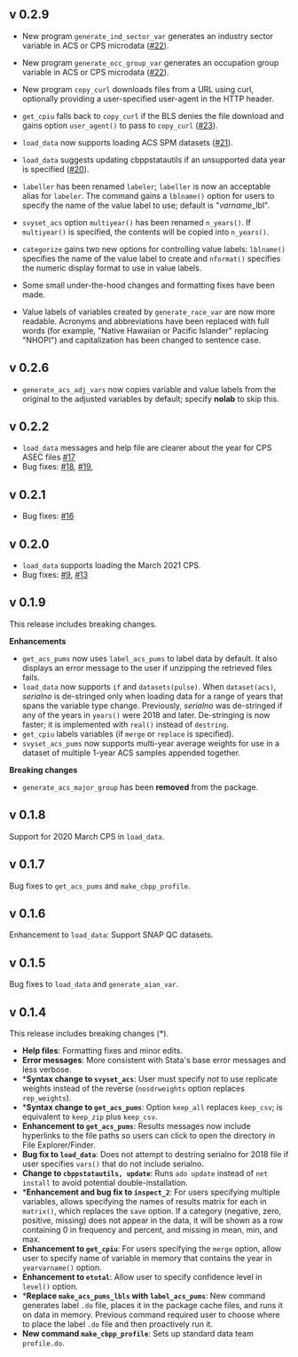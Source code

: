 
## v 0.2.9

- New program `generate_ind_sector_var` generates an industry sector variable in ACS or CPS microdata ([#22](https://github.com/CenterOnBudget/cbpp-stata-utils/issues/22)).

- New program `generate_occ_group_var` generates an occupation group variable in ACS or CPS microdata ([#22](https://github.com/CenterOnBudget/cbpp-stata-utils/issues/22)).

- New program `copy_curl` downloads files from a URL using curl, optionally providing a user-specified user-agent in the HTTP header.

- `get_cpiu` falls back to `copy_curl` if the BLS denies the file download and gains option `user_agent()` to pass to `copy_curl` ([#23](https://github.com/CenterOnBudget/cbpp-stata-utils/issues/23)). 

- `load_data` now supports loading ACS SPM datasets ([#21](https://github.com/CenterOnBudget/cbpp-stata-utils/issues/21)).

- `load_data` suggests updating cbppstatautils if an unsupported data year is specified ([#20](https://github.com/CenterOnBudget/cbpp-stata-utils/issues/20)).

- `labeller` has been renamed `labeler`; `labeller` is now an acceptable alias for `labeler`. The command gains a `lblname()` option for users to specify the name of the value label to use; default is "*varname*_lbl".

- `svyset_acs` option `multiyear()` has been renamed `n_years()`. If `multiyear()` is specified, the contents will be copied into `n_years()`.

- `categorize` gains two new options for controlling value labels: `lblname()` specifies the name of the value label to create and `nformat()` specifies the numeric display format to use in value labels.

- Some small under-the-hood changes and formatting fixes have been made.

- Value labels of variables created by `generate_race_var` are now more readable. Acronyms and abbreviations have been replaced with full words (for example, "Native Hawaiian or Pacific Islander" replacing "NHOPI") and capitalization has been changed to sentence case.


## v 0.2.6

- `generate_acs_adj_vars` now copies variable and value labels from the original to the adjusted variables by default; specify **nolab** to skip this.


## v 0.2.2

- `load_data` messages and help file are clearer about the year for CPS ASEC files [#17](https://github.com/CenterOnBudget/cbpp-stata-utils/issues/17)
- Bug fixes: [#18](https://github.com/CenterOnBudget/cbpp-stata-utils/issues/18), [#19](https://github.com/CenterOnBudget/cbpp-stata-utils/issues/19), 


## v 0.2.1

- Bug fixes: [#16](https://github.com/CenterOnBudget/cbpp-stata-utils/issues/16)

## v 0.2.0

- `load_data` supports loading the March 2021 CPS.
- Bug fixes: [#9](https://github.com/CenterOnBudget/cbpp-stata-utils/issues/9), [#13](https://github.com/CenterOnBudget/cbpp-stata-utils/issues/13)


## v 0.1.9

This release includes breaking changes.

__Enhancements__

- `get_acs_pums` now uses `label_acs_pums` to label data by default. It also displays an error message to the user if unzipping the retrieved files fails.
- `load_data` now supports `if` and `datasets(pulse)`. When `dataset(acs)`, _serialno_ is de-stringed only when loading data for a range of years that spans the variable type change. Previously, _serialno_ was de-stringed if any of the years in `years()` were 2018 and later. De-stringing is now faster; it is implemented with `real()` instead of `destring`.
- `get_cpiu` labels variables (if `merge` or `replace` is specified).
- `svyset_acs_pums` now supports multi-year average weights for use in a dataset of multiple 1-year ACS samples appended together.

__Breaking changes__

- `generate_acs_major_group` has been __removed__ from the package. 


## v 0.1.8

Support for 2020 March CPS in `load_data`.

## v 0.1.7

Bug fixes to `get_acs_pums` and `make_cbpp_profile`.


## v 0.1.6

Enhancement to `load_data`: Support SNAP QC datasets.


## v 0.1.5

Bug fixes to `load_data` and `generate_aian_var`.


## v 0.1.4

This release includes breaking changes (*).

- **Help files**: Formatting fixes and minor edits.
- **Error messages**: More consistent with Stata's base error messages and less verbose.
- ***Syntax change to `svyset_acs`**: User must specify _not_ to use replicate weights instead of the reverse (`nosdrweights` option replaces `rep_weights`).
- ***Syntax change to `get_acs_pums`**: Option `keep_all` replaces `keep_csv`; is equivalent to `keep_zip` plus `keep_csv`. 
- **Enhancement to `get_acs_pums`**: Results messages now include hyperlinks to the file paths so users can click to open the directory in File Explorer/Finder.
- **Bug fix to `load_data`**: Does not attempt to destring serialno for 2018 file if user specifies `vars()` that do not include serialno.
- **Change to `cbppstatautils, update`**: Runs `ado update` instead of `net install` to avoid potential double-installation.
- ***Enhancement and bug fix to `inspect_2`**: For users specifying multiple variables, allows specifying the names of results matrix for each in `matrix()`, which replaces the `save` option. If a category (negative, zero, positive, missing) does not appear in the data, it will be shown as a row containing 0 in frequency and percent, and missing in mean, min, and max.
- **Enhancement to `get_cpiu`**: For users specifying the `merge` option, allow user to specify name of variable in memory that contains the year in `yearvarname()` option. 
- **Enhancement to `etotal`**: Allow user to specify confidence level in `level()` option.
- ***Replace `make_acs_pums_lbls` with `label_acs_pums`**: New command generates label `.do` file, places it in the package cache files, and runs it on data in memory. Previous command required user to choose where to place the label `.do` file and then proactively run it.
- **New command `make_cbpp_profile`**: Sets up standard data team `profile.do`. 

